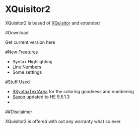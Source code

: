 XQuisitor2
=========

XQuisitor2 is based of [XQuisitor](http://www.cafeconleche.org/xquisitor/) and extended

#Download

Get current version here

#New Freatures

- Syntax Highlighting
- Line Numbers
- Some settings

#Stuff Used

- [RSyntaxTextArea](https://github.com/bobbylight/RSyntaxTextArea) for the coloring goodness and numbering
- [Saxon](http://sourceforge.net/projects/saxon) updated to HE 9.5.1.3
- 

##Disclaimer

XQuisitor2 is offered with out any warranty what so ever.
